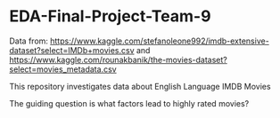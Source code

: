 # EDA-Final-Project-Team-9

Data from: https://www.kaggle.com/stefanoleone992/imdb-extensive-dataset?select=IMDb+movies.csv
and https://www.kaggle.com/rounakbanik/the-movies-dataset?select=movies_metadata.csv

This repository investigates data about English Language IMDB Movies

The guiding question is what factors lead to highly rated movies?

